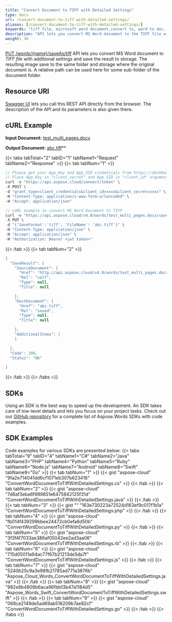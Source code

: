 ```yaml
---
title: "Convert Document to TIFF with Detailed Settings"
type: docs
url: /convert-document-to-tiff-with-detailed-settings/
aliases: [/convert-document-to-tiff-with-detailed-settings/]
keywords: "tiff file, microsoft word document,convert to, word to doc, save word file as pdf,convert word document to html,tiff file,Python, C#, Java, Ruby, PHP, NodeJS, Go, Android, Swift"
description: "API lets you convert MS Word document to the TIFF file with additional settings and save the result to storage. The API SDKs are available in Python, C#, Java, Ruby, PHP, NodeJS, Go, Android, Swift. The resulting image save to the same folder and storage where the original document is. A relative path can be used here for some sub-folder of the document folder."
weight: 30
---
```


[PUT /words/{name}/saveAs/tiff](https://apireference.aspose.cloud/words/#/Convert/SaveAsTiff) API lets you convert MS Word document to *TIFF file* with additional settings and save the result to storage. The resulting image save to the same folder and storage where the original document is. A relative path can be used here for some sub-folder of the document folder.

## Resource URI

[Swagger UI](https://apireference.aspose.cloud/words/#/Convert/SaveAsTiff) lets you call this REST API directly from the browser. The description of the API and its parameters is also given there.

## cURL Example

**Input Document:** [test_multi_pages.docx](attachments/885301/1180092.docx) 

**Output Document:** [abc.tiff](attachments/885301/1180091.tiff)** 

{{< tabs tabTotal="2" tabID="1" tabName1="Request" tabName2="Response" >}}
{{< tab tabNum="1" >}}
```java
// Please get your App_Key and App_SID credentials from https://dashboard.aspose.cloud/#/apps.
// Place App_Key in "client_secret" and App_SID in "client_id" argument.
curl -v "https://api.aspose.cloud/connect/token" \
-X POST \
-d "grant_type=client_credentials&client_id=xxxx&client_secret=xxxx" \
-H "Content-Type: application/x-www-form-urlencoded" \
-H "Accept: application/json"

// cURL example to convert MS Word Document to TIFF
curl -v "https://api.aspose.cloud/v4.0/words/test_multi_pages.docx/saveAs/tiff" \
-X PUT \
-d "{'SaveFormat':'tiff', 'FileName': 'abc.tiff'}" \
-H "Content-Type: application/json" \
-H "Accept: application/json" \
-H "Authorization: Bearer <jwt token>"
```

{{< /tab >}}
{{< tab tabNum="2" >}}
```java
{
  "SaveResult": {
    "SourceDocument": {
      "Href": "http://api.aspose.cloud/v4.0/words/test_multi_pages.docx",
      "Rel": "self",
      "Type": null,
      "Title": null

    },
    "DestDocument": {
      "Href": "abc.tiff",
      "Rel": "saved",
      "Type": null,
      "Title": null

    },
    "AdditionalItems": [
    ]

  },
  "Code": 200,
  "Status": "OK"

} 
```

{{< /tab >}}
{{< /tabs >}}
## SDKs

Using an SDK is the best way to speed up the development. An SDK takes care of low-level details and lets you focus on your project tasks. Check out our [GitHub repository](https://github.com/aspose-words-cloud) for a complete list of Aspose.Words SDKs with code examples.

## SDK Examples

Code examples for various SDKs are presented below:
{{< tabs tabTotal="9" tabID="4" tabName1="C#" tabName2="Java" tabName3="PHP" tabName4="Python" tabName5="Ruby" tabName6="Node.js" tabName7="Android" tabName8="Swift" tabName9="Go" >}}
{{< tab tabNum="1" >}}
{{< gist "aspose-cloud" "9fa2e714041dd6cf1071eb307b623416" "ConvertWordDocumentToTiffWithDetailedSettings.cs" >}}
{{< /tab >}}
{{< tab tabNum="2" >}}
{{< gist "aspose-cloud" "7d6af3eba6f989851e6475842125f31d" "ConvertWordDocumentToTiffWithDetailedSettings.java" >}}
{{< /tab >}}
{{< tab tabNum="3" >}}
{{< gist "" "163e730223a72524d163ef9c017f1b1a" "ConvertWordDocumentToTiffWithDetailedSettings.php" >}}
{{< /tab >}}
{{< tab tabNum="4" >}}
{{< gist "aspose-cloud" "fb014f439299bbee24472cb0efa6d50b" "ConvertWordDocumentToTiffWithDetailedSettings.py" >}}
{{< /tab >}}
{{< tab tabNum="5" >}}
{{< gist "aspose-cloud" "3f3f4f7033ae386af05042ee2ad3aa06" "ConvertWordDocumentToTiffWithDetailedSettings.rb" >}}
{{< /tab >}}
{{< tab tabNum="6" >}}
{{< gist "aspose-cloud" "715d05011a94ac77f67b21213de5da7f" "ConvertWordDocumentToTiffWithDetailedSettings.js" >}}
{{< /tab >}}
{{< tab tabNum="7" >}}
{{< gist "aspose-cloud" "5240b25c9a3e98fb21785ad771a3876b" "Aspose_Cloud_Words_ConvertWordDocumentToTiffWithDetailedSettings.java" >}}
{{< /tab >}}
{{< tab tabNum="8" >}}
{{< gist "aspose-cloud" "982e9b4809b6aca96fbb13b47a1184d5" "Aspose_Words_Swift_ConvertWordDocumentToTiffWithDetailedSettings.swift" >}}
{{< /tab >}}
{{< tab tabNum="9" >}}
{{< gist "aspose-cloud" "068ce2149de5ad69ab516209b7ae82cf" "ConvertWordDocumentToTiffWithDetailedSettings.go" >}}
{{< /tab >}}
{{< /tabs >}}
